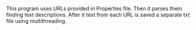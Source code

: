 This program uses URLs provided in Properties file.
Then it parses them finding text descriptions.
After it text from each URL is saved a separate txt file using multithreading.